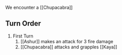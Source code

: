 
We encounter a [[Chupacabra]] 

## Turn Order
1. First Turn
	1. [[Ashur]] makes an attack for 3 fire damage
	2. [[Chupacabra]] attacks and grapples [[Kaya]]
